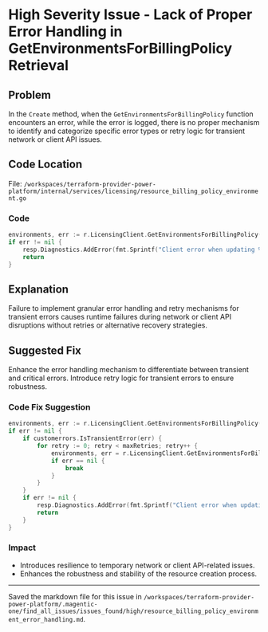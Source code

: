 # High Severity Issue - Lack of Proper Error Handling in GetEnvironmentsForBillingPolicy Retrieval

## Problem

In the `Create` method, when the `GetEnvironmentsForBillingPolicy` function encounters an error, while the error is logged, there is no proper mechanism to identify and categorize specific error types or retry logic for transient network or client API issues.

## Code Location

File: `/workspaces/terraform-provider-power-platform/internal/services/licensing/resource_billing_policy_environment.go`

### Code
```go
environments, err := r.LicensingClient.GetEnvironmentsForBillingPolicy(ctx, plan.BillingPolicyId)
if err != nil {
    resp.Diagnostics.AddError(fmt.Sprintf("Client error when updating %s", r.FullTypeName()), err.Error())
    return
}
```

## Explanation

Failure to implement granular error handling and retry mechanisms for transient errors causes runtime failures during network or client API disruptions without retries or alternative recovery strategies.

## Suggested Fix

Enhance the error handling mechanism to differentiate between transient and critical errors. Introduce retry logic for transient errors to ensure robustness.

### Code Fix Suggestion

```go
environments, err := r.LicensingClient.GetEnvironmentsForBillingPolicy(ctx, plan.BillingPolicyId)
if err != nil {
    if customerrors.IsTransientError(err) {
        for retry := 0; retry < maxRetries; retry++ {
            environments, err = r.LicensingClient.GetEnvironmentsForBillingPolicy(ctx, plan.BillingPolicyId)
            if err == nil {
                break
            }
        }
    }
    if err != nil {
        resp.Diagnostics.AddError(fmt.Sprintf("Client error when updating %s", r.FullTypeName()), err.Error())
        return
    }
}
```

### Impact

- Introduces resilience to temporary network or client API-related issues.
- Enhances the robustness and stability of the resource creation process.

---

Saved the markdown file for this issue in `/workspaces/terraform-provider-power-platform/.magentic-one/find_all_issues/issues_found/high/resource_billing_policy_environment_error_handling.md`.